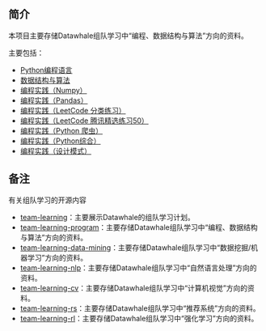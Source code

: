 ﻿## 简介

本项目主要存储Datawhale组队学习中“编程、数据结构与算法”方向的资料。

主要包括：

- [Python编程语言](https://github.com/datawhalechina/team-learning-program/tree/master/PythonLanguage)
- [数据结构与算法](https://github.com/datawhalechina/team-learning-program/tree/master/DataStructureAndAlgorithm)
- [编程实践（Numpy）](https://github.com/datawhalechina/team-learning-program/tree/master/IntroductionToNumpy)
- [编程实践（Pandas）](https://github.com/datawhalechina/team-learning-program/tree/master/IntroductionToPandas)
- [编程实践（LeetCode 分类练习）](https://github.com/datawhalechina/team-learning-program/tree/master/LeetCodeClassification)
- [编程实践（LeetCode 腾讯精选练习50）](https://github.com/datawhalechina/team-learning-program/tree/master/LeetCodeTencent)
- [编程实践（Python 爬虫）](https://github.com/datawhalechina/team-learning-program/tree/master/WebSpider)
- [编程实践（Python综合）](https://github.com/datawhalechina/team-learning-program/tree/master/ProjectPractice)
- [编程实践（设计模式）](https://github.com/datawhalechina/team-learning-program/tree/master/DesignPattern)


## 备注

有关组队学习的开源内容

- [team-learning](https://github.com/datawhalechina/team-learning)：主要展示Datawhale的组队学习计划。
- [team-learning-program](https://github.com/datawhalechina/team-learning-program)：主要存储Datawhale组队学习中“编程、数据结构与算法”方向的资料。
- [team-learning-data-mining](https://github.com/datawhalechina/team-learning-data-mining)：主要存储Datawhale组队学习中“数据挖掘/机器学习”方向的资料。
- [team-learning-nlp](https://github.com/datawhalechina/team-learning-nlp)：主要存储Datawhale组队学习中“自然语言处理”方向的资料。
- [team-learning-cv](https://github.com/datawhalechina/team-learning-cv)：主要存储Datawhale组队学习中“计算机视觉”方向的资料。
- [team-learning-rs](https://github.com/datawhalechina/team-learning-rs)：主要存储Datawhale组队学习中“推荐系统”方向的资料。
- [team-learning-rl](https://github.com/datawhalechina/team-learning-rl)：主要存储Datawhale组队学习中“强化学习”方向的资料。